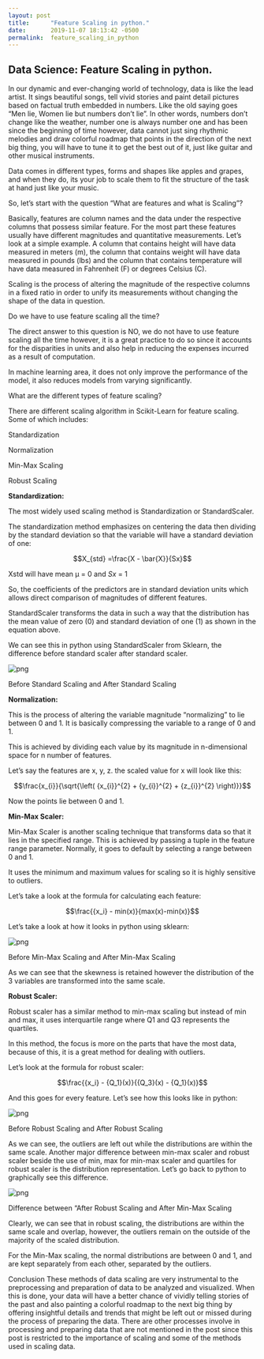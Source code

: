 ```yaml
---
layout: post
title:      "Feature Scaling in python."
date:       2019-11-07 18:13:42 -0500
permalink:  feature_scaling_in_python
---
```



## Data Science: Feature Scaling in python.

In our dynamic and ever-changing world of technology, data is like the lead artist. It sings beautiful songs, tell vivid stories and paint detail pictures based on factual truth embedded in numbers.  Like the old saying goes “Men lie, Women lie but numbers don’t lie”. In other words, numbers don’t change like the weather, number one is always number one and has been since the beginning of time however, data cannot just sing rhythmic melodies and draw colorful roadmap that points in the direction of the next big thing, you will have to tune it to get the best out of it, just like guitar and other musical instruments.

Data comes in different types, forms and shapes like apples and grapes, and when they do, its your job to scale them to fit the structure of the task at hand just like your music. 

So, let’s start with the question “What are features and what is Scaling”?

Basically, features are column names and the data under the respective columns that possess similar feature. For the most part these features usually have different magnitudes and quantitative measurements. Let’s look at a simple example. A column that contains height will have data measured in meters (m), the column that contains weight will have data measured in pounds (lbs) and the column that contains temperature will have data measured in Fahrenheit (F) or degrees Celsius (C).

Scaling is the process of altering the magnitude of the respective columns in a fixed ratio in order to unify its measurements without changing the shape of the data in question.

Do we have to use feature scaling all the time?

The direct answer to this question is NO, we do not have to use feature scaling all the time however, it is a great practice to do so since it accounts for the disparities in units and also help in reducing the expenses incurred as a result of computation.

In machine learning area, it does not only improve the performance of the model, it also reduces models from varying significantly.

What are the different types of feature scaling?

There are different scaling algorithm in Scikit-Learn for feature scaling. Some of which includes:

Standardization

Normalization

Min-Max Scaling

Robust Scaling

**Standardization:**

The most widely used scaling method is Standardization or StandardScaler.

The standardization method emphasizes on centering the data then dividing by the standard deviation so that the variable will have a standard deviation of one:

$$X_{std} =\frac{X - \bar{X}}{Sx}$$

Xstd  will have mean µ = 0 and $Sx$ = 1



So, the coefficients of the predictors are in standard deviation units which allows direct comparison of magnitudes of different features.

StandardScaler transforms the data in such a way that the distribution has the mean value of zero (0) and standard deviation of one (1) as shown in the equation above.

We can see this in python using StandardScaler from Sklearn, the difference before standard scaler after standard scaler.

 ![png](StandardScaler.png)
 
Before Standard Scaling and After Standard Scaling

**Normalization:**

This is the process of altering the variable magnitude “normalizing” to lie between 0 and 1. It is basically compressing the variable to a range of 0 and 1. 

This is achieved by dividing each value by its magnitude in n-dimensional space for n number of features.

Let’s say the features are x, y, z. the scaled value for x will look like this:

$$\frac{x_{i}}{\sqrt{\left( {x_{i}}^{2} + {y_{i}}^{2} + {z_{i}}^{2} \right)}}$$


Now the points lie between 0 and 1.

**Min-Max Scaler:**

Min-Max Scaler is another scaling technique that transforms data so that it lies in the specified range. This is achieved by passing a tuple in the feature range parameter. Normally, it goes to default by selecting a range between 0 and 1.

It uses the minimum and maximum values for scaling so it is highly sensitive to outliers. 

Let’s take a look at the formula for calculating each feature:

$$\frac{{x_i} - min(x)}{max(x)-min(x)}$$


Let’s take a look at how it looks in python using sklearn:

![png](MinMaxScaler.png)
 
Before Min-Max Scaling and After Min-Max Scaling

As we can see that the skewness is retained however the distribution of the 3 variables are transformed into the same scale.

**Robust Scaler:**

Robust scaler has a similar method to min-max scaling but instead of min and max, it uses interquartile range where Q1 and Q3 represents the quartiles.

In this method, the focus is more on the parts that have the most data, because of this, it is a great method for dealing with outliers.

Let’s look at the formula for robust scaler:


$$\frac{{x_i} - {Q_1}(x)}{{Q_3}(x) - {Q_1}(x)}$$


And this goes for every feature.
Let’s see how this looks like in python:

![png](RobustScaler.png)
 
Before Robust Scaling and After Robust Scaling

As we can see, the outliers are left out while the distributions are within the same scale. Another major difference between min-max scaler and robust scaler beside the use of min, max for min-max scaler and quartiles for robust scaler is the distribution representation. 
Let’s go back to python to graphically see this difference.

 ![png](RobustMinMax.png)
 
Difference between “After Robust Scaling and After Min-Max Scaling

Clearly, we can see that in robust scaling, the distributions are within the same scale and overlap, however, the outliers remain on the outside of the majority of the scaled distribution.

For the Min-Max scaling, the normal distributions are between 0 and 1, and are kept separately from each other, separated by the outliers.

Conclusion 
These methods of data scaling are very instrumental to the preprocessing and preparation of data to be analyzed and visualized. When this is done, your data will have a better chance of vividly telling stories of the past and also painting a colorful roadmap to the next big thing by offering insightful details and trends that might be left out or missed during the process of preparing the data. 
There are other processes involve in processing and preparing data that are not mentioned in the post since this post is restricted to the importance of scaling and some of the methods used in scaling data.

